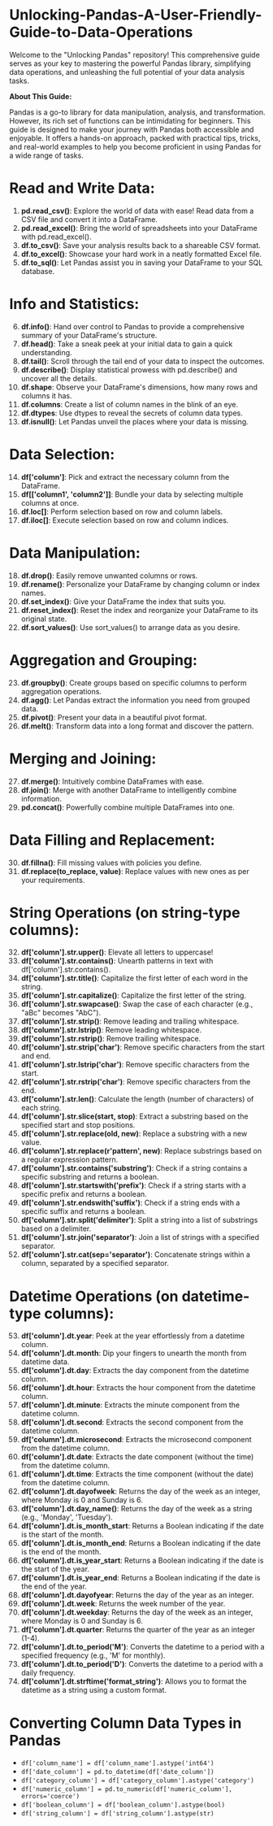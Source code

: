 # Unlocking-Pandas-A-User-Friendly-Guide-to-Data-Operations

Welcome to the "Unlocking Pandas" repository! This comprehensive guide serves as your key to mastering the powerful Pandas library, simplifying data operations, and unleashing the full potential of your data analysis tasks.

**About This Guide:**

Pandas is a go-to library for data manipulation, analysis, and transformation. However, its rich set of functions can be intimidating for beginners. This guide is designed to make your journey with Pandas both accessible and enjoyable. It offers a hands-on approach, packed with practical tips, tricks, and real-world examples to help you become proficient in using Pandas for a wide range of tasks.

**Read and Write Data:**
=========================

1. **pd.read_csv()**: Explore the world of data with ease! Read data from a CSV file and convert it into a DataFrame.
2. **pd.read_excel()**: Bring the world of spreadsheets into your DataFrame with pd.read_excel().
3. **df.to_csv()**: Save your analysis results back to a shareable CSV format.
4. **df.to_excel()**: Showcase your hard work in a neatly formatted Excel file.
5. **df.to_sql()**: Let Pandas assist you in saving your DataFrame to your SQL database.

**Info and Statistics:**
=========================

6. **df.info()**: Hand over control to Pandas to provide a comprehensive summary of your DataFrame's structure.
7. **df.head()**: Take a sneak peek at your initial data to gain a quick understanding.
8. **df.tail()**: Scroll through the tail end of your data to inspect the outcomes.
9. **df.describe()**: Display statistical prowess with pd.describe() and uncover all the details.
10. **df.shape**: Observe your DataFrame's dimensions, how many rows and columns it has.
11. **df.columns**: Create a list of column names in the blink of an eye.
12. **df.dtypes**: Use dtypes to reveal the secrets of column data types.
13. **df.isnull()**: Let Pandas unveil the places where your data is missing.

**Data Selection:**
=========================
14. **df['column']**: Pick and extract the necessary column from the DataFrame.
15. **df[['column1', 'column2']]**: Bundle your data by selecting multiple columns at once.
16. **df.loc[]**: Perform selection based on row and column labels.
17. **df.iloc[]**: Execute selection based on row and column indices.

**Data Manipulation:**
=========================
18. **df.drop()**: Easily remove unwanted columns or rows.
19. **df.rename()**: Personalize your DataFrame by changing column or index names.
20. **df.set_index()**: Give your DataFrame the index that suits you.
21. **df.reset_index()**: Reset the index and reorganize your DataFrame to its original state.
22. **df.sort_values()**: Use sort_values() to arrange data as you desire.

**Aggregation and Grouping:**
=========================
23. **df.groupby()**: Create groups based on specific columns to perform aggregation operations.
24. **df.agg()**: Let Pandas extract the information you need from grouped data.
25. **df.pivot()**: Present your data in a beautiful pivot format.
26. **df.melt()**: Transform data into a long format and discover the pattern.

**Merging and Joining:**
=========================
27. **df.merge()**: Intuitively combine DataFrames with ease.
28. **df.join()**: Merge with another DataFrame to intelligently combine information.
29. **pd.concat()**: Powerfully combine multiple DataFrames into one.

**Data Filling and Replacement:**
=========================
30. **df.fillna()**: Fill missing values with policies you define.
31. **df.replace(to_replace, value)**: Replace values with new ones as per your requirements.

**String Operations (on string-type columns):**
=========================
32. **df['column'].str.upper()**: Elevate all letters to uppercase!
33. **df['column'].str.contains()**: Unearth patterns in text with df['column'].str.contains().
34. **df['column'].str.title()**: Capitalize the first letter of each word in the string.
35. **df['column'].str.capitalize()**: Capitalize the first letter of the string.
36. **df['column'].str.swapcase()**: Swap the case of each character (e.g., "aBc" becomes "AbC").
37. **df['column'].str.strip()**: Remove leading and trailing whitespace.
38. **df['column'].str.lstrip()**: Remove leading whitespace.
39. **df['column'].str.rstrip()**: Remove trailing whitespace.
40. **df['column'].str.strip('char')**: Remove specific characters from the start and end.
41. **df['column'].str.lstrip('char')**: Remove specific characters from the start.
42. **df['column'].str.rstrip('char')**: Remove specific characters from the end.
43. **df['column'].str.len()**: Calculate the length (number of characters) of each string.
44. **df['column'].str.slice(start, stop)**: Extract a substring based on the specified start and stop positions.
45. **df['column'].str.replace(old, new)**: Replace a substring with a new value.
46. **df['column'].str.replace(r'pattern', new)**: Replace substrings based on a regular expression pattern.
47. **df['column'].str.contains('substring')**: Check if a string contains a specific substring and returns a boolean.
48. **df['column'].str.startswith('prefix')**: Check if a string starts with a specific prefix and returns a boolean.
49. **df['column'].str.endswith('suffix')**: Check if a string ends with a specific suffix and returns a boolean.
50. **df['column'].str.split('delimiter')**: Split a string into a list of substrings based on a delimiter.
51. **df['column'].str.join('separator')**: Join a list of strings with a specified separator.
52. **df['column'].str.cat(sep='separator')**: Concatenate strings within a column, separated by a specified separator.

**Datetime Operations (on datetime-type columns):**
=========================
53. **df['column'].dt.year**: Peek at the year effortlessly from a datetime column.
54. **df['column'].dt.month**: Dip your fingers to unearth the month from datetime data.
55. **df['column'].dt.day**: Extracts the day component from the datetime column.
56. **df['column'].dt.hour**: Extracts the hour component from the datetime column.
57. **df['column'].dt.minute**: Extracts the minute component from the datetime column.
58. **df['column'].dt.second**: Extracts the second component from the datetime column.
59. **df['column'].dt.microsecond**: Extracts the microsecond component from the datetime column.
60. **df['column'].dt.date**: Extracts the date component (without the time) from the datetime column.
61. **df['column'].dt.time**: Extracts the time component (without the date) from the datetime column.
62. **df['column'].dt.dayofweek**: Returns the day of the week as an integer, where Monday is 0 and Sunday is 6.
63. **df['column'].dt.day_name()**: Returns the day of the week as a string (e.g., 'Monday', 'Tuesday').
64. **df['column'].dt.is_month_start**: Returns a Boolean indicating if the date is the start of the month.
65. **df['column'].dt.is_month_end**: Returns a Boolean indicating if the date is the end of the month.
66. **df['column'].dt.is_year_start**: Returns a Boolean indicating if the date is the start of the year.
67. **df['column'].dt.is_year_end**: Returns a Boolean indicating if the date is the end of the year.
68. **df['column'].dt.dayofyear**: Returns the day of the year as an integer.
69. **df['column'].dt.week**: Returns the week number of the year.
70. **df['column'].dt.weekday**: Returns the day of the week as an integer, where Monday is 0 and Sunday is 6.
71. **df['column'].dt.quarter**: Returns the quarter of the year as an integer (1-4).
72. **df['column'].dt.to_period('M')**: Converts the datetime to a period with a specified frequency (e.g., 'M' for monthly).
73. **df['column'].dt.to_period('D')**: Converts the datetime to a period with a daily frequency.
74. **df['column'].dt.strftime('format_string')**: Allows you to format the datetime as a string using a custom format.

**Converting Column Data Types in Pandas**
===========================
- `df['column_name'] = df['column_name'].astype('int64')`
- `df['date_column'] = pd.to_datetime(df['date_column'])`
- `df['category_column'] = df['category_column'].astype('category')`
- `df['numeric_column'] = pd.to_numeric(df['numeric_column'], errors='coerce')`
- `df['boolean_column'] = df['boolean_column'].astype(bool)`
- `df['string_column'] = df['string_column'].astype(str)`
